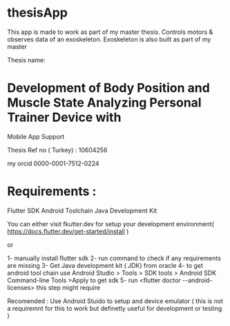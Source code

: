 # thesisApp

This app is made to work as part of my master thesis.
Controls motors & observes data of an exoskeleton.
Exoskeleton is also built as part of my master

Thesis name:
#  Development of Body Position and Muscle State Analyzing Personal Trainer Device with
Mobile App Support

Thesis Ref no ( Turkey) : 10604256

my orcid 0000-0001-7512-0224

# Requirements : 

Flutter SDK
Android Toolchain
Java Development Kit 


You can either visit fkutter.dev for setup your development environment( https://docs.flutter.dev/get-started/install )

or 

1- manually install flutter sdk 
2- run command <flutter doctor>  to check if any requirements are missing 
3- Get Java development kit ( JDK) from oracle
4- to get android tool chain use  Android Studio > Tools > SDK tools > Android SDK Command-line Tools >Apply to get sdk 
5- run <flutter doctor --android-licenses>  this step might require 

Recomended : Use Android Stuido to setup and device emulator (  this is not a requiremnt for this to work but definetly useful for development or testing )
